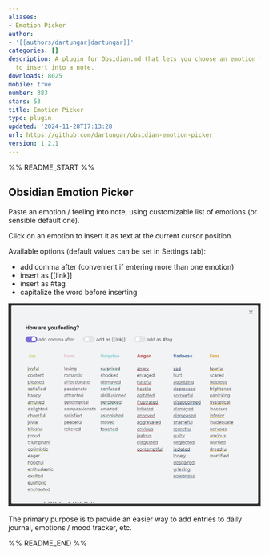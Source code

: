 ```yaml
---
aliases:
- Emotion Picker
author:
- '[[authors/dartungar|dartungar]]'
categories: []
description: A plugin for Obsidian.md that lets you choose an emotion from a list
  to insert into a note.
downloads: 8025
mobile: true
number: 383
stars: 53
title: Emotion Picker
type: plugin
updated: '2024-11-28T17:13:28'
url: https://github.com/dartungar/obsidian-emotion-picker
version: 1.2.1
---
```


%% README_START %%

## Obsidian Emotion Picker

Paste an emotion / feeling into note, using customizable list of emotions (or sensible default one).

Click on an emotion to insert it as text at the current cursor position.

Available options (default values can be set in Settings tab):

-   add comma after (convenient if entering more than one emotion)
-   insert as [[link]]
-   insert as #tag
-   capitalize the word before inserting

![Plugin overview](https://raw.githubusercontent.com/dartungar/obsidian-emotion-picker/HEAD/emotion-picker.png "Plugin overview")

The primary purpose is to provide an easier way to add entries to daily journal, emotions / mood tracker, etc.


%% README_END %%